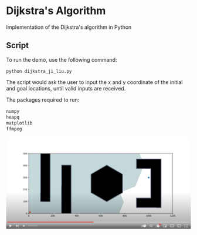 # Dijkstra's Algorithm
Implementation of the Dijkstra's algorithm in Python

## Script

To run the demo, use the following command:
```
python dijkstra_ji_liu.py
```
The script would ask the user to input the x and y coordinate of the initial and goal locations, until valid inputs are received. 

The packages required to run:
```
numpy
heapq
matplotlib
ffmpeg
```


[![](video.jpg)](https://www.youtube.com/watch?v=6OyWcB8jMJs)
